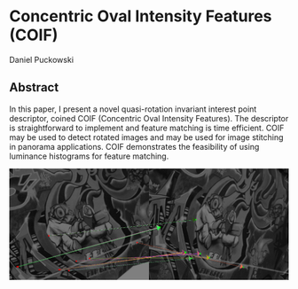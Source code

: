 # Concentric Oval Intensity Features (COIF)

Daniel Puckowski

## Abstract

In this paper, I present a novel quasi-rotation invariant interest point descriptor, coined COIF (Concentric Oval Intensity Features). The descriptor is straightforward to implement and feature matching is time efficient. COIF may be used to detect rotated images and may be used for image stitching in panorama applications. COIF demonstrates the feasibility of using luminance histograms for feature matching.

![Example COIFv6 Result](https://raw.githubusercontent.com/puckowski/coif/master/Result_COIFv6.png)

